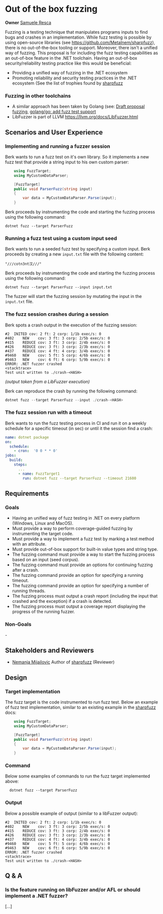 # Out of the box fuzzing 

**Owner** [Samuele Resca](https://github.com/samueleresca) 

Fuzzing is a testing technique that manipulates programs inputs to find bugs and crashes in an implementation.
While fuzz testing is possible by using open-source libraries (see https://github.com/Metalnem/sharpfuzz), there is no out-of-the-box tooling or support. Moreover, there isn't a unified way of fuzzing.
This proposal is for including the fuzz testing capabilities as an out-of-box feature in the .NET toolchain.
Having an out-of-box security/reliability testing practice like this would be beneficial:
- Providing a unified way of fuzzing in the .NET ecosystem
- Promoting reliability and security testing practices in the .NET ecosystem (See the list of trophies found by [sharpfuzz](https://github.com/Metalnem/sharpfuzz#trophies)


### Fuzzing in other toolchains

- A similar approach has been taken by Golang (see: [Draft proposal fuzzing](https://go.googlesource.com/proposal/+/master/design/draft-fuzzing.md), [golang/go: add fuzz test support](https://github.com/golang/go/issues/44551)
- LibFuzzer is part of LLVM https://llvm.org/docs/LibFuzzer.html


## Scenarios and User Experience

### Implementing and running a fuzzer session

Berk wants to run a fuzz test on it's own library. So it implements a new fuzz test that provide a string input to his own custom parser:

```csharp
    using FuzzTarget;
    using MyCustomDataParser;

    [FuzzTarget]
    public void ParserFuzz(string input)
    {
        var data = MyCustomDataParser.Parse(input);
    }
```

Berk proceeds by instrumenting the code and starting the fuzzing process using the following command:

```
dotnet fuzz --target ParserFuzz
```

### Running a fuzz test using a custom input seed

Berk wants to run a seeded fuzz test by specifying a custom input. Berk proceeds by creating a new `input.txt` file with the following content:

```
"///cotn3nt汉///"
```

Berk proceeds by instrumenting the code and starting the fuzzing process using the following command:

```
dotnet fuzz --target ParserFuzz --input input.txt
```

The fuzzer will start the fuzzing session by mutating the input in the `input.txt` file.

### The fuzz session crashes during a session

Berk spots a crash output in the execution of the fuzzing session:

```
#2	INITED cov: 2 ft: 2 corp: 1/1b exec/s: 0
#402	NEW    cov: 3 ft: 3 corp: 2/5b exec/s: 0
#415	REDUCE cov: 3 ft: 3 corp: 2/4b exec/s: 0
#426	REDUCE cov: 3 ft: 3 corp: 2/3b exec/s: 0
#437	REDUCE cov: 4 ft: 4 corp: 3/4b exec/s: 0 
#9460	NEW    cov: 5 ft: 5 corp: 4/6b exec/s: 0
#9463	NEW    cov: 6 ft: 6 corp: 5/9b exec/s: 0
ERROR: .NET fuzzer crashed
<stacktrace>
Test unit written to ./crash-<HASH>
```
_(output taken from a LibFuzzer execution)_

Berk can reproduce the crash by running the following command:

```csharp
dotnet fuzz --target ParserFuzz --input ./crash-<HASH>
```

### The fuzz session run with a timeout

Berk wants to run the fuzz testing process in CI and run it on a weekly schedule for a specific timeout (in sec) or until it the session find a crash:

```yaml
name: dotnet package
on:
  schedule:
    - cron:  '0 0 * * 0'
jobs:
  build:
    steps:
      ...
      - name: FuzzTarget1
        run: dotnet fuzz --target ParserFuzz --timeout 21600
```

## Requirements

### Goals

- Having an unified way of fuzz testing in .NET on every platform (Windows, Linux and MacOS).
- Must provide a way to perform coverage-guided fuzzing by instrumenting the target code.
- Must provide a way to implement a fuzz test by marking a test method with an attribute.
- Must provide out-of-box support for built-in value types and string type.
- The fuzzing command must provide a way to start the fuzzing process based on an input (seed corpus).
- The fuzzing command must provide an options for continuing fuzzing after a crash.
- The fuzzing command provide an option for specifying a running timeout.
- The fuzzing command provide an option for specifying a number of running threads.
- The fuzzing process must output a crash report (including the input that crashed and the exception) if a crash is detected.
- The fuzzing process must output a coverage report displaying the progress of the running fuzzer.


### Non-Goals
\- 
## Stakeholders and Reviewers

- [Nemanja Mijailovic](https://github.com/Metalnem) Author of [sharpfuzz](https://github.com/Metalnem/sharpfuzz) (Reviewer)

## Design

### Target implementation

The fuzz target is the code instrumented to run fuzz test. Below an example of fuzz test implementation, similar to an existing example in the [sharpfuzz](https://github.com/Metalnem/sharpfuzz) docs:

```csharp
    using FuzzTarget;
    using MyCustomDataParser;

    [FuzzTarget]
    public void ParserFuzz(string input)
    {
        var data = MyCustomDataParser.Parse(input);
    }
```

### Command

Below some examples of commands to run the fuzz target implemented above:
```
  dotnet fuzz --target ParserFuzz
```


### Output

Below a possible example of output (similar to a libFuzzer output):

```
#2	INITED cov: 2 ft: 2 corp: 1/1b exec/s: 0
#402	NEW    cov: 3 ft: 3 corp: 2/5b exec/s: 0
#415	REDUCE cov: 3 ft: 3 corp: 2/4b exec/s: 0
#426	REDUCE cov: 3 ft: 3 corp: 2/3b exec/s: 0
#437	REDUCE cov: 4 ft: 4 corp: 3/4b exec/s: 0 
#9460	NEW    cov: 5 ft: 5 corp: 4/6b exec/s: 0
#9463	NEW    cov: 6 ft: 6 corp: 5/9b exec/s: 0
ERROR: .NET fuzzer crashed
<stacktrace>
Test unit written to ./crash-<HASH>

```

## Q & A


### Is the feature running on libFuzzer and/or AFL or should implement a .NET fuzzer?

[...]

